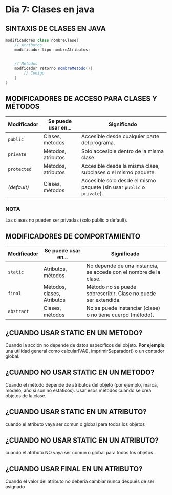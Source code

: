 # Dia 7: Clases en java

## SINTAXIS DE CLASES EN JAVA

````java
modificadores class nombreClase{
    // Atributos
    modificador tipo nombreAtributos;


    // Métodos
    modficador retorno nombreMetodo(){
        // Codigo
    }
}
````
## MODIFICADORES DE ACCESO PARA CLASES Y MÉTODOS

| Modificador | Se puede usar en... | Significado                                                            |
| ----------- | ------------------- | ---------------------------------------------------------------------- |
| `public`    | Clases, métodos     | Accesible desde cualquier parte del programa.                          |
| `private`   | Métodos, atributos  | Solo accesible dentro de la misma clase.                               |
| `protected` | Métodos, atributos  | Accesible desde la misma clase, subclases o el mismo paquete.          |
| *(default)* | Clases, métodos     | Accesible solo desde el mismo paquete (sin usar `public` o `private`). |

### NOTA

Las clases no pueden ser privadas (solo public o default).

## MODIFICADORES DE COMPORTAMIENTO

| Modificador | Se puede usar en...            | Significado                                                       |
| ----------- | -------------------------------| ----------------------------------------------------------------- |
| `static`    | Atributos, métodos             | No depende de una instancia, se accede con el nombre de la clase. |
| `final`     | Métodos, clases, Atributos     | Método no se puede sobrescribir. Clase no puede ser extendida.    |
| `abstract`  | Clases, métodos                | No se puede instanciar (clase) o no tiene cuerpo (método).        |


## ¿CUANDO USAR STATIC EN UN METODO?

Cuando la acción no depende de datos específicos del objeto.
**Por ejemplo**, una utilidad general como calcularIVA(), imprimirSeparador() o un contador global.

## ¿CUANDO NO USAR STATIC EN UN METODO?

Cuando el método depende de atributos del objeto (por ejemplo, marca, modelo, año si son no estáticos).
Usar esos métodos cuando se crea objetos de la clase.

## ¿CUANDO USAR STATIC EN UN ATRIBUTO?

cuando el atributo vaya ser comun o global para todos los objetos


## ¿CUANDO NO USAR STATIC EN UN ATRIBUTO?

cuando el atributo NO vaya ser comun o global para todos los objetos


## ¿CUANDO USAR FINAL EN UN ATRIBUTO?

Cuando el valor del atributo no debería cambiar nunca después de ser asignado